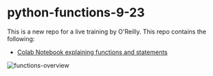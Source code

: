 # python-functions-9-23
This is a new repo for a live training by O'Reilly.
This repo contains the following:

* [Colab Notebook explaining functions and statements](https://github.com/noahgift/python-functions-9-23/blob/main/statements.ipynb)


![functions-overview](https://user-images.githubusercontent.com/58792/132020390-db239278-a9a6-4791-9321-32077d7a5024.png)


